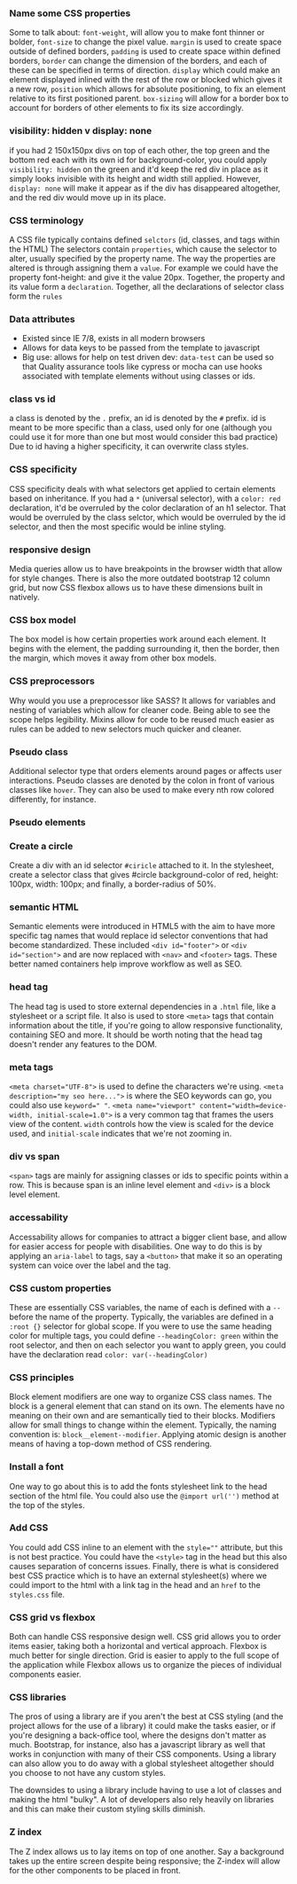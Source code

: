 ### Name some CSS properties

Some to talk about: ```font-weight```, will allow you to make font thinner or bolder, ```font-size``` to change the pixel value. ```margin``` is used to create space outside of defined borders, ```padding``` is used to create space within defined borders, ```border``` can change the dimension of the borders, and each of these can be specified in terms of direction. ```display``` which could make an element displayed inlined with the rest of the row or blocked which gives it a new row, ```position``` which allows for absolute positioning, to fix an element relative to its first positioned parent. ```box-sizing``` will allow for a border box to account for borders of other elements to fix its size accordingly.

### visibility: hidden v display: none

if you had 2 150x150px divs on top of each other, the top green and the bottom red each with its own id for background-color, you could apply ```visibility: hidden``` on the green and it'd keep the red div in place as it simply looks invisible with its height and width still applied. However, ```display: none``` will make it appear as if the div has disappeared altogether, and the red div would move up in its place.

### CSS terminology

A CSS file typically contains defined ```selctors``` (id, classes, and tags within the HTML) The selectors contain ```properties```, which cause the selector to alter, usually specified by the property name. The way the properties are altered is through assigning them a ```value```. For example we could have the property font-height: and give it the value 20px. Together, the property and its value form a ```declaration```. Together, all the declarations of selector class form the ```rules```

### Data attributes

- Existed since IE 7/8, exists in all modern browsers
- Allows for data keys to be passed from the template to javascript
- Big use: allows for help on test driven dev: 
`data-test` can be used so that Quality assurance tools like cypress or mocha can use hooks associated with template elements without using classes or ids. 

### class vs id

a class is denoted by the ```.``` prefix, an id is denoted by the ```#``` prefix. id is meant to be more specific than a class, used only for one (although you could use it for more than one but most would consider this bad practice) Due to id having a higher specificity, it can overwrite class styles.

### CSS specificity

CSS specificity deals with what selectors get applied to certain elements based on inheritance. If you had a ```*``` (universal selector), with a ```color: red``` declaration, it'd be overruled by the color declaration of an h1 selector. That would be overruled by the class selctor, which would be overruled by the id selector, and then the most specific would be inline styling. 

### responsive design

Media queries allow us to have breakpoints in the browser width that allow for style changes. There is also the more outdated bootstrap 12 column grid, but now CSS flexbox allows us to have these dimensions built in natively.

### CSS box model

The box model is how certain properties work around each element. It begins with the element, the padding surrounding it, then the border, then the margin, which moves it away from other box models.

### CSS preprocessors

Why would you use a preprocessor like SASS? It allows for variables and nesting of variables which allow for cleaner code. Being able to see the scope helps legibility. Mixins allow for code to be reused much easier as rules can be added to new selectors much quicker and cleaner.

### Pseudo class

Additional selector type that orders elements around pages or affects user interactions. Pseudo classes are denoted by the colon in front of various classes like ```hover```. They can also be used to make every nth row colored differently, for instance.

### Pseudo elements

### Create a circle

Create a div with an id selector ```#ciricle``` attached to it. In the stylesheet, create a selector class that gives #circle background-color of red, height: 100px, width: 100px; and finally, a border-radius of 50%.

### semantic HTML

Semantic elements were introduced in HTML5 with the aim to have more specific tag names that would replace id selector conventions that had become standardized. These included ```<div id="footer">``` or ```<div id="section">``` and are now replaced with ```<nav>``` and ```<footer>``` tags. These better named containers help improve workflow as well as SEO.

### head tag

The head tag is used to store external dependencies in a ```.html``` file, like a stylesheet or a script file. It also is used to store ```<meta>``` tags that contain information about the title, if you're going to allow responsive functionality, containing SEO and more. It should be worth noting that the head tag doesn't render any features to the DOM.

### meta tags

```<meta charset="UTF-8">``` is used to define the characters we're using. ```<meta description="my seo here...">``` is where the SEO keywords can go, you could also use ```keyword=" "```. ```<meta name="viewport" content="width=device-width, initial-scale=1.0">``` is a very common tag that frames the users view of the content. ```width``` controls how the view is scaled for the device used, and ```initial-scale``` indicates that we're not zooming in. 

### div vs span

```<span>``` tags are mainly for assigning classes or ids to specific points within a row. This is because span is an inline level element and ```<div>``` is a block level element.

### accessability

Accessability allows for companies to attract a bigger client base, and allow for easier access for people with disabilities. One way to do this is by applying an ```aria-label``` to tags, say a ```<button>``` that make it so an operating system can voice over the label and the tag.

### CSS custom properties

These are essentially CSS variables, the name of each is defined with a ```--``` before the name of the property. Typically, the variables are defined in a ```:root {}``` selector for global scope. If you were to use the same heading color for multiple tags, you could define ```--headingColor: green``` within the root selector, and then on each selector you want to apply green, you could have the declaration read ```color: var(--headingColor)```

### CSS principles

Block element modifiers are one way to organize CSS class names. The block is a general element that can stand on its own. The elements have no meaning on their own and are semantically tied to their blocks. Modifiers allow for small things to change within the element. Typically, the naming convention is: ```block__element--modifier```.
Applying atomic design is another means of having a top-down method of CSS rendering.

### Install a font

One way to go about this is to add the fonts stylesheet link to the head section of the html file. You could also use the ```@import url('')``` method at the top of the styles.

### Add CSS

You could add CSS inline to an element with the ```style=""``` attribute, but this is not best practice. You could have the ```<style>``` tag in the head but this also causes separation of concerns issues. Finally, there is what is considered best CSS practice which is to have an external stylesheet(s) where we could import to the html with a link tag in the head and an ```href``` to the ```styles.css``` file.

### CSS grid vs flexbox

Both can handle CSS responsive design well. CSS grid allows you to order items easier, taking both a horizontal and vertical approach. Flexbox is much better for single direction. Grid is easier to apply to the full scope of the application while Flexbox allows us to organize the pieces of individual components easier. 

### CSS libraries

The pros of using a library are if you aren't the best at CSS styling (and the project allows for the use of a library) it could make the tasks easier, or if you're designing a back-office tool, where the designs don't matter as much. Bootstrap, for instance, also has a javascript library as well that works in conjunction with many of their CSS components. Using a library can also allow you to do away with a global stylesheet altogether should you choose to not have any custom styles. 

The downsides to using a library include having to use a lot of classes and making the html "bulky". A lot of developers also rely heavily on libraries and this can make their custom styling skills diminish.

### Z index

The Z index allows us to lay items on top of one another. Say a background takes up the entire screen despite being responsive; the Z-index will allow for the other components to be placed in front.


